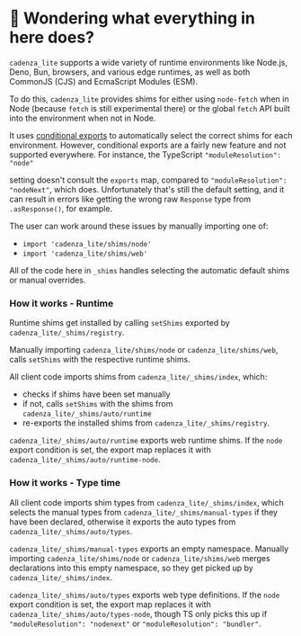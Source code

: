 # 👋 Wondering what everything in here does?

`cadenza_lite` supports a wide variety of runtime environments like Node.js, Deno, Bun, browsers, and various
edge runtimes, as well as both CommonJS (CJS) and EcmaScript Modules (ESM).

To do this, `cadenza_lite` provides shims for either using `node-fetch` when in Node (because `fetch` is still experimental there) or the global `fetch` API built into the environment when not in Node.

It uses [conditional exports](https://nodejs.org/api/packages.html#conditional-exports) to
automatically select the correct shims for each environment. However, conditional exports are a fairly new
feature and not supported everywhere. For instance, the TypeScript `"moduleResolution": "node"`

setting doesn't consult the `exports` map, compared to `"moduleResolution": "nodeNext"`, which does.
Unfortunately that's still the default setting, and it can result in errors like
getting the wrong raw `Response` type from `.asResponse()`, for example.

The user can work around these issues by manually importing one of:

- `import 'cadenza_lite/shims/node'`
- `import 'cadenza_lite/shims/web'`

All of the code here in `_shims` handles selecting the automatic default shims or manual overrides.

### How it works - Runtime

Runtime shims get installed by calling `setShims` exported by `cadenza_lite/_shims/registry`.

Manually importing `cadenza_lite/shims/node` or `cadenza_lite/shims/web`, calls `setShims` with the respective runtime shims.

All client code imports shims from `cadenza_lite/_shims/index`, which:

- checks if shims have been set manually
- if not, calls `setShims` with the shims from `cadenza_lite/_shims/auto/runtime`
- re-exports the installed shims from `cadenza_lite/_shims/registry`.

`cadenza_lite/_shims/auto/runtime` exports web runtime shims.
If the `node` export condition is set, the export map replaces it with `cadenza_lite/_shims/auto/runtime-node`.

### How it works - Type time

All client code imports shim types from `cadenza_lite/_shims/index`, which selects the manual types from `cadenza_lite/_shims/manual-types` if they have been declared, otherwise it exports the auto types from `cadenza_lite/_shims/auto/types`.

`cadenza_lite/_shims/manual-types` exports an empty namespace.
Manually importing `cadenza_lite/shims/node` or `cadenza_lite/shims/web` merges declarations into this empty namespace, so they get picked up by `cadenza_lite/_shims/index`.

`cadenza_lite/_shims/auto/types` exports web type definitions.
If the `node` export condition is set, the export map replaces it with `cadenza_lite/_shims/auto/types-node`, though TS only picks this up if `"moduleResolution": "nodenext"` or `"moduleResolution": "bundler"`.

